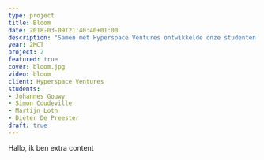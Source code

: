 ```yaml
---
type: project
title: Bloom
date: 2018-03-09T21:40:40+01:00
description: "Samen met Hyperspace Ventures ontwikkelde onze studenten een IOT app die het verlichtingsproduct Bloom slim maakt."
year: 2MCT
project: 2
featured: true
cover: bloom.jpg
video: bloom
client: Hyperspace Ventures
students:
- Johannes Gouwy
- Simon Coudeville
- Martijn Loth
- Dieter De Preester
draft: true
---
```


Hallo, ik ben extra content
